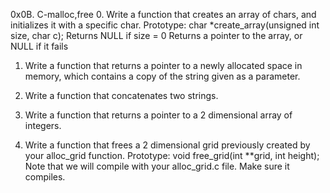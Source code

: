 0x0B. C-malloc,free
0. Write a function that creates an array of chars, and initializes it with a specific char.
   Prototype: char *create_array(unsigned int size, char c);
   Returns NULL if size = 0
   Returns a pointer to the array, or NULL if it fails

1. Write a function that returns a pointer to a newly allocated space in memory, which contains a copy of the string given as a parameter.

2. Write a function that concatenates two strings.

3. Write a function that returns a pointer to a 2 dimensional array of integers.

4. Write a function that frees a 2 dimensional grid previously created by your alloc_grid function.
   Prototype: void free_grid(int **grid, int height);
   Note that we will compile with your alloc_grid.c file. Make sure it compiles.
